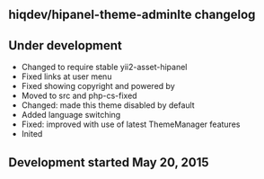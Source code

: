 hiqdev/hipanel-theme-adminlte changelog
---------------------------------------

## Under development

- Changed to require stable yii2-asset-hipanel
- Fixed links at user menu
- Fixed showing copyright and powered by
- Moved to src and php-cs-fixed
- Changed: made this theme disabled by default
- Added language switching
- Fixed: improved with use of latest ThemeManager features
- Inited

## Development started May 20, 2015


